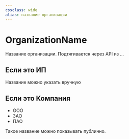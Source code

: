 ```yaml
---
cssclass: wide
alias: название организации
---
```

# OrganizationName

Название организации. Подтягивается через API из …

## Если это ИП

Название можно указать вручную

## Если это Компания 

- ООО
- ЗАО
- ПАО

Такое название можно показывать публично. 